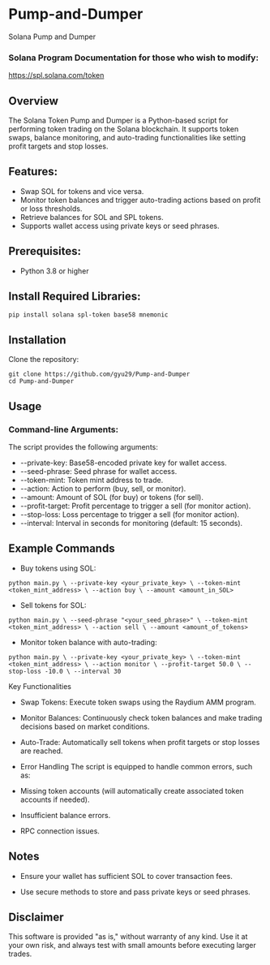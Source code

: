 # Pump-and-Dumper
Solana Pump and Dumper

### Solana Program Documentation for those who wish to modify:  
https://spl.solana.com/token  

## Overview

The Solana Token Pump and Dumper is a Python-based script for performing token trading on the Solana blockchain. It supports token swaps, balance monitoring, and auto-trading functionalities like setting profit targets and stop losses.

## Features: 

* Swap SOL for tokens and vice versa.
* Monitor token balances and trigger auto-trading actions based on profit or loss thresholds.
* Retrieve balances for SOL and SPL tokens.
* Supports wallet access using private keys or seed phrases.

## Prerequisites:
* Python 3.8 or higher

## Install Required Libraries:
`pip install solana spl-token base58 mnemonic`

## Installation
Clone the repository:

`git clone https://github.com/gyu29/Pump-and-Dumper`  
`cd Pump-and-Dumper`  

## Usage

### Command-line Arguments:
The script provides the following arguments:

* --private-key: Base58-encoded private key for wallet access.
* --seed-phrase: Seed phrase for wallet access.
* --token-mint: Token mint address to trade.
* --action: Action to perform (buy, sell, or monitor).
* --amount: Amount of SOL (for buy) or tokens (for sell).
* --profit-target: Profit percentage to trigger a sell (for monitor action).
* --stop-loss: Loss percentage to trigger a sell (for monitor action).
* --interval: Interval in seconds for monitoring (default: 15 seconds).

## Example Commands

* Buy tokens using SOL:

`python main.py \
    --private-key <your_private_key> \
    --token-mint <token_mint_address> \
    --action buy \
    --amount <amount_in_SOL>`  

* Sell tokens for SOL:

`python main.py \
    --seed-phrase "<your_seed_phrase>" \
    --token-mint <token_mint_address> \
    --action sell \
    --amount <amount_of_tokens>`

* Monitor token balance with auto-trading:

`python main.py \
    --private-key <your_private_key> \
    --token-mint <token_mint_address> \
    --action monitor \
    --profit-target 50.0 \
    --stop-loss -10.0 \
    --interval 30`

Key Functionalities

* Swap Tokens:
Execute token swaps using the Raydium AMM program.

* Monitor Balances:
Continuously check token balances and make trading decisions based on market conditions.

* Auto-Trade:
Automatically sell tokens when profit targets or stop losses are reached.

* Error Handling
The script is equipped to handle common errors, such as:
* Missing token accounts (will automatically create associated token accounts if needed).
* Insufficient balance errors.
* RPC connection issues.

## Notes

* Ensure your wallet has sufficient SOL to cover transaction fees.

* Use secure methods to store and pass private keys or seed phrases.

## Disclaimer
This software is provided "as is," without warranty of any kind. Use it at your own risk, and always test with small amounts before executing larger trades.
